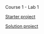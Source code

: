 Course 1 - Lab 1

[Starter project](assets/courses/course1/lab1/starter.zip)

[Solution project](assets/courses/course1/lab1/solution.zip)
